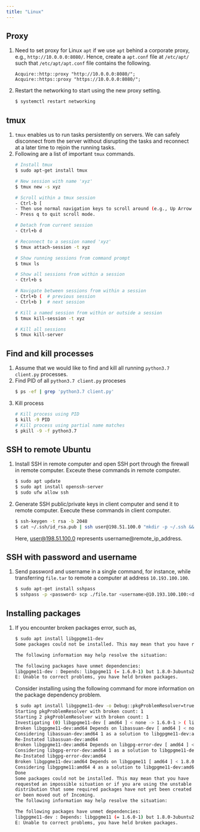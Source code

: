 ```yaml
---
title: "Linux"
---
```


## Proxy
1. Need to set proxy for Linux `apt` if we use `apt` behind a corporate proxy, e.g., `http://10.0.0.0:8080/`. Hence, create a `apt.conf` file at `/etc/apt/` such that `/etc/apt/apt.conf` file contains the following.
    ```
    Acquire::http::proxy "http://10.0.0.0:8080/";
    Acquire::https::proxy "https://10.0.0.0:8080/";
    ```
1. Restart the networking to start using the new proxy setting.
    ``` bash
    $ systemctl restart networking
    ```

## tmux
1. `tmux` enables us to run tasks persistently on servers. We can safely disconnect from the server without disrupting the tasks and reconnect at a later time to rejoin the running tasks.
1. Following are a list of important `tmux` commands. 
    ```bash
    # Install tmux
    $ sudo apt-get install tmux 

    # New session with name 'xyz'
    $ tmux new -s xyz

    # Scroll within a tmux session
    - Ctrl-b [ 
    - Then use normal navigation keys to scroll around (e.g., Up Arrow or PgDn). 
    - Press q to quit scroll mode.

    # Detach from current session
    - Ctrl+b d 

    # Reconnect to a session named 'xyz'
    $ tmux attach-session -t xyz

    # Show running sessions from command prompt
    $ tmux ls

    # Show all sessions from within a session
    - Ctrl+b s

    # Navigate between sessions from within a session
    - Ctrl+b (  # previous session
    - Ctrl+b )  # next session

    # Kill a named session from within or outside a session
    $ tmux kill-session -t xyz

    # Kill all sessions
    $ tmux kill-server
    ```

## Find and kill processes
1. Assume that we would like to find and kill all running `python3.7 client.py` processes. 
1. Find PID of all `python3.7 client.py` proceses 
    ```bash
    $ ps -ef | grep 'python3.7 client.py'
    ```
1. Kill process 
    ```bash
    # Kill process using PID
    $ kill -9 PID
    # Kill process using partial name matches
    $ pkill -9 -f python3.7
    ```

## SSH to remote Ubuntu
1. Install SSH in remote computer and open SSH port through the firewall in remote computer. Exceute these commands in remote computer.
    ```bash
    $ sudo apt update
    $ sudo apt install openssh-server
    $ sudo ufw allow ssh
    ```
1. Generate SSH public/private keys in client computer and send it to remote computer. Execute these commands in client computer.
    ```bash
    $ ssh-keygen -t rsa -b 2048
    $ cat ~/.ssh/id_rsa.pub | ssh user@198.51.100.0 "mkdir -p ~/.ssh && chmod 700 ~/.ssh && cat >> ~/.ssh/authorized_keys"
    ```
    Here, user@198.51.100.0 represents username@remote_ip_address.

## SSH with password and username
1. Send password and username in a single command, for instance, while transferring `file.tar` to remote a computer at address `10.193.100.100`. 
    ```bash
    $ sudo apt-get install sshpass
    $ sshpass -p <password> scp ./file.tar <username>@10.193.100.100:<dest folder> 
    ```

## Installing packages
1. If you encounter broken packages error, such as,
    ```bash
    $ sudo apt install libgpgme11-dev
    Some packages could not be installed. This may mean that you have requested an impossible situation or if you are using the unstable distribution that some required packages have not yet been created or been moved out of Incoming.

    The following information may help resolve the situation:

    The following packages have unmet dependencies:
    libgpgme11-dev : Depends: libgpgme11 (= 1.6.0-1) but 1.8.0-3ubuntu2~ubuntu16.04~ppa1 is to be installed
    E: Unable to correct problems, you have held broken packages.
    ```
    Consider installing using the following command for more information on the package dependency problem.
    ```bash
    $ sudo apt install libgpgme11-dev -o Debug::pkgProblemResolver=true -o Debug::Acquire::http=true
    Starting pkgProblemResolver with broken count: 1
    Starting 2 pkgProblemResolver with broken count: 1
    Investigating (0) libgpgme11-dev [ amd64 ] < none -> 1.6.0-1 > ( libdevel )
    Broken libgpgme11-dev:amd64 Depends on libassuan-dev [ amd64 ] < none -> 2.4.2-2 > ( libdevel )
    Considering libassuan-dev:amd64 1 as a solution to libgpgme11-dev:amd64 9999
    Re-Instated libassuan-dev:amd64
    Broken libgpgme11-dev:amd64 Depends on libgpg-error-dev [ amd64 ] < none -> 1.21-2ubuntu1 > ( libdevel )
    Considering libgpg-error-dev:amd64 1 as a solution to libgpgme11-dev:amd64 9999
    Re-Instated libgpg-error-dev:amd64
    Broken libgpgme11-dev:amd64 Depends on libgpgme11 [ amd64 ] < 1.8.0-3ubuntu2~ubuntu16.04~ppa1 > ( libs ) (= 1.6.0-1)
    Considering libgpgme11:amd64 4 as a solution to libgpgme11-dev:amd64 9999
    Done
    Some packages could not be installed. This may mean that you have
    requested an impossible situation or if you are using the unstable
    distribution that some required packages have not yet been created
    or been moved out of Incoming.
    The following information may help resolve the situation:

    The following packages have unmet dependencies:
    libgpgme11-dev : Depends: libgpgme11 (= 1.6.0-1) but 1.8.0-3ubuntu2~ubuntu16.04~ppa1 is to be installed
    E: Unable to correct problems, you have held broken packages.
    ```